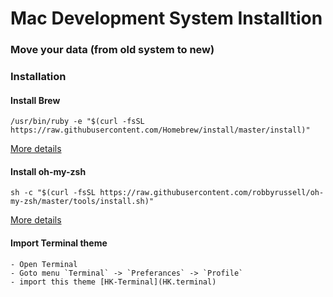 # Mac Development System Installtion

### Move your data (from old system to new)

### Installation

#### Install Brew
    
  ```
  /usr/bin/ruby -e "$(curl -fsSL https://raw.githubusercontent.com/Homebrew/install/master/install)"
  ```
  [More details](https://brew.sh)


#### Install oh-my-zsh

  ```
  sh -c "$(curl -fsSL https://raw.githubusercontent.com/robbyrussell/oh-my-zsh/master/tools/install.sh)"
  ```
  [More details](https://github.com/robbyrussell/oh-my-zsh)


#### Import Terminal theme

    - Open Terminal
    - Goto menu `Terminal` -> `Preferances` -> `Profile`
    - import this theme [HK-Terminal](HK.terminal)
    
    
  
